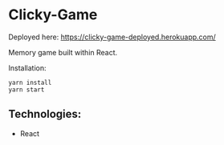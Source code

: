 # Clicky-Game
Deployed here: https://clicky-game-deployed.herokuapp.com/

Memory game built within React.

Installation: 
```
yarn install
yarn start
```

## Technologies:
- React

